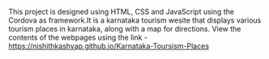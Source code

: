 This project is designed using HTML, CSS and JavaScript using the Cordova as framework.It is a karnataka tourism wesite that displays various tourism places in karnataka, along with a map for directions.
View the contents of the webpages using the link - https://nishithkashyap.github.io/Karnataka-Toursism-Places
